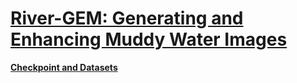 # [River-GEM: Generating and Enhancing Muddy Water Images](https://ieeexplore.ieee.org/document/10887847)

**[Checkpoint and Datasets](https://drive.google.com/drive/folders/1IVHIOA5vetXzmS-TNSw8PMQIjLeak88v?usp=drive_link)**
